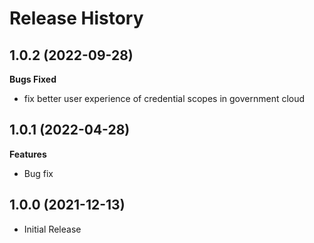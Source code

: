 # Release History

## 1.0.2 (2022-09-28)

**Bugs Fixed**

  -  fix better user experience of credential scopes in government cloud

## 1.0.1 (2022-04-28)

**Features**

  - Bug fix

## 1.0.0 (2021-12-13)

- Initial Release

